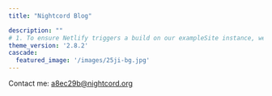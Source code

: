 ```yaml
---
title: "Nightcord Blog"

description: ""
# 1. To ensure Netlify triggers a build on our exampleSite instance, we need to change a file in the exampleSite directory.
theme_version: '2.8.2'
cascade:
  featured_image: '/images/25ji-bg.jpg'
---
```

Contact me: a8ec29b@nightcord.org